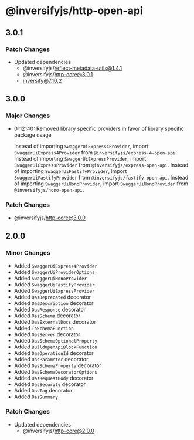 # @inversifyjs/http-open-api

## 3.0.1

### Patch Changes

- Updated dependencies
  - @inversifyjs/reflect-metadata-utils@1.4.1
  - @inversifyjs/http-core@3.0.1
  - inversify@7.10.2

## 3.0.0

### Major Changes

- 0112140: Removed library specific providers in favor of library specific package usage

  Instead of importing `SwaggerUiExpress4Provider`, import `SwaggerUiExpress4Provider` from `@inversifyjs/express-4-open-api`.
  Instead of importing `SwaggerUiExpressProvider`, import `SwaggerUiExpressProvider` from `@inversifyjs/express-open-api`.
  Instead of importing `SwaggerUiFastifyProvider`, import `SwaggerUiFastifyProvider` from `@inversifyjs/fastify-open-api`.
  Instead of importing `SwaggerUiHonoProvider`, import `SwaggerUiHonoProvider` from `@inversifyjs/hono-open-api`.

### Patch Changes

- @inversifyjs/http-core@3.0.0

## 2.0.0

### Minor Changes

- Added `SwaggerUiExpress4Provider`
- Added `SwaggerUiProviderOptions`
- Added `SwaggerUiHonoProvider`
- Added `SwaggerUiFastifyProvider`
- Added `SwaggerUiExpressProvider`
- Added `OasDeprecated` decorator
- Added `OasDescription` decorator
- Added `OasResponse` decorator
- Added `OasSchema` decorator
- Added `OasExternalDocs` decorator
- Added `ToSchemaFunction`
- Added `OasServer` decorator
- Added `OasSchemaOptionalProperty`
- Added `BuildOpenApiBlockFunction`
- Added `OasOperationId` decorator
- Added `OasParameter` decorator
- Added `OasSchemaProperty` decorator
- Added `OasSchemaDecoratorOptions`
- Added `OasRequestBody` decorator
- Added `OasSecurity` decorator
- Added `OasTag` decorator
- Added `OasSummary`

### Patch Changes

- Updated dependencies
  - @inversifyjs/http-core@2.0.0
